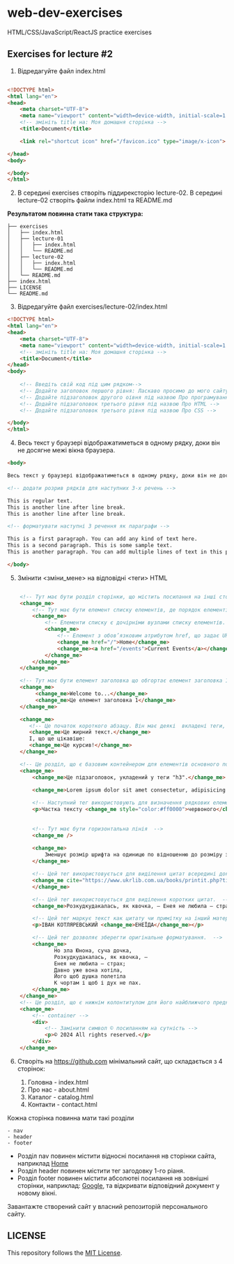# web-dev-exercises
HTML/CSS/JavaScript/ReactJS practice exercises
## Exercises for lecture #2

1. Відредагуйте файл index.html

```html

<!DOCTYPE html>
<html lang="en">
<head>
    <meta charset="UTF-8">
    <meta name="viewport" content="width=device-width, initial-scale=1.0">
    <!-- змініть title на: Моя домашня сторінка -->
    <title>Document</title>

	<link rel="shortcut icon" href="/favicon.ico" type="image/x-icon">

</head>
<body>

</body>
</html>

```
2. В середині exercises створіть піддирексторію lecture-02. В середині lecture-02 створіть файли index.html та README.md

**Результатом повинна стати така структура:**
```
├── exercises
│   ├── index.html
│   ├── lecture-01
│   │   ├── index.html
│   │   └── README.md
│   ├── lecture-02
│   │   ├── index.html
│   │   └── README.md
│   └── README.md
├── index.html
├── LICENSE
└── README.md

```

3. Відредагуйте файл exercises/lecture-02/index.html

```html 
<!DOCTYPE html>
<html lang="en">
<head>
    <meta charset="UTF-8">
    <meta name="viewport" content="width=device-width, initial-scale=1.0">
    <!-- змініть title на: Моя домашня сторінка -->
    <title>Document</title>
</head>
<body>
    
    <!-- Введіть свій код під цим рядком-->
    <!-- Додайте заголовок першого рівня: Ласкаво просимо до мого сайту! -->
    <!-- Додайте підзаголовок другого оівня під назвою Про програмування -->
	<!-- Додайте підзаголовок третього рівня під назвою Про HTML -->
    <!-- Додайте підзаголовок третього рівня під назвою Про CSS -->

</body>
</html>

```

4. Весь текст у браузері відображатиметься в одному рядку, доки він не досягне межі вікна браузера. 

```html
<body>

Весь текст у браузері відображатиметься в одному рядку, доки він не досягне межі вікна браузера. 

<!-- додати розрив рядків для наступних 3-х речень -->

This is regular text.
This is another line after line break.
This is another line after line break.

<!-- форматувати наступні 3 речення як параграфи -->

This is a first paragraph. You can add any kind of text here. 
This is a second paragraph. This is some sample text. 
This is another paragraph. You can add multiple lines of text in this paragraph.

</body>
```

5. Змінити <зміни_мене> на відповідні <теги> HTML

```html

	<!-- Тут має бути розділ сторінки, що містить посилання на інші сторінки або частини сторінок.  -->
	<change_me>
		<!-- Тут має бути елемент списку елементів, де порядок елементів не важливий -->
		<change_me>
 			<!-- Елементи списку є дочірніми вузлами списку елементів. -->
  			<change_me>
  				<!-- Елемент з обов’язковим атрибутом href, що задає URl-адресу веб-сторінки: -->
  				<change_me href="/">Home</change_me>
	  			<change_me><a href="/events">Current Events</a></change_me>
 			</change_me>
 		</change_me>
	</change_me>

	<!-- Тут має бути елемент заголовка що обгортає елемент заголовка 1 та парвграф. -->
	<change_me>
		 <change_me>Welcome to...</change_me>
		 <change_me>Це елемент заголовка 1</change_me>
	</change_me>

	<change_me>
	   <!-- Це початок короткого абзацу. Він має деякі  вкладені теги, щоб підкреслити/виділити частину тексту. Наприклад: -->
	   <change_me>Це жирний текст.</change_me>
	   І, що ще цікавіше:
	   <change_me>Це курсив!</change_me>
	</change_me>

	<!-- Це розділ, що є базовим контейнером для елементів основного потоку. -->
	<change_me>
		<change_me>Це підзаголовок, укладений у теги "h3".</change_me>

   		<change_me>Lorem ipsum dolor sit amet consectetur, adipisicing elit. Quam optio expedita provident ratione itaque numquam, dolorem, at consequuntur laborum excepturi magnam culpa impedit obcaecati enim dolor totam. Assumenda, vel impedit?</change_me>
   
		<!-- Наступний тег використовують для визначення рядкових елементів у документі -->
		<p>Частка тексту <change_me style="color:#ff0000">червоного</change_me> кольору.</p>
		
		
   		<!-- Тут має бути горизонтальна лінія  -->
    	<change_me />
   
	    <change_me>
	   		Зменшує розмір шрифта на одиницю по відношенню до розміру звичайного тексту.
	   	</change_me>

   		<!-- Цей тег використовується для виділення цитат всередині документа. Тег має атрибут cite -->
		<change_me cite="https://www.ukrlib.com.ua/books/printit.php?tid=1052">Но зла Юнона, суча дочка, Розкудкудакалась, як квочка, — Енея не любила — страх; Давно уже вона хотіла, Його щоб душка полетіла К чортам і щоб і дух не пах.
		</change_me>

		<!-- Цей тег використовується для виділення коротких цитат.  -->
		<change_me>Розкудкудакалась, як квочка, — Енея не любила — страх</change_me>

		<!-- Цей тег маркує текст как цитату чи примітку на інший матеріал.  -->
		<p>ІВАН КОТЛЯРЕВСЬКИЙ <change_me>ЕНЕЇДА</change_me></p>

   		<!-- Цей тег дозволяє зберегти оригінальне форматування.  -->
		<change_me>
		       Но зла Юнона, суча дочка,
		       Розкудкудакалась, як квочка, —
		       Енея не любила — страх;
		       Давно уже вона хотіла,
		       Його щоб душка полетіла
		       К чортам і щоб і дух не пах.
		</change_me>
	</change_me>
	<!-- Це розділ, що є нижнім колонтитулом для його найближчого предка або кореневого елемента. -->
	<change_me>
	    <!-- container -->
	    <div>
		    <!-- Замінити символ © посиланням на сутність -->
		    <p>© 2024 All rights reserved.</p>
	    </div>
	</change_me>

```

6. Створіть на https://github.com мінімальний сайт, що складається з 4 сторінок:

	1. Головна - index.html
	2. Про нас - about.html
	3. Каталог - catalog.html
	4. Контакти - contact.html

Кожна сторінка повинна мати такі розділи

	- nav
	- header
	- footer

- Розділ nav повинен містити відносні посилання нв сторінки сайта, наприклад <a href="/">Home</a>
- Розділ header повинен містити тег загодовку 1-го ріаня.
- Розділ footer повинен містити абсолютеі посилання нв зовнішні сторінки, наприклад: <a href="https://www.google.com">Google</a>, та відкривати відповідний документ у новому вікні.

Завантажте створений сайт у власний репозиторій персонального сайту. 

## LICENSE
This repository follows the [MIT License](https://github.com/couchjanus/web-dev-exercises/tree/main/LICENSE).
